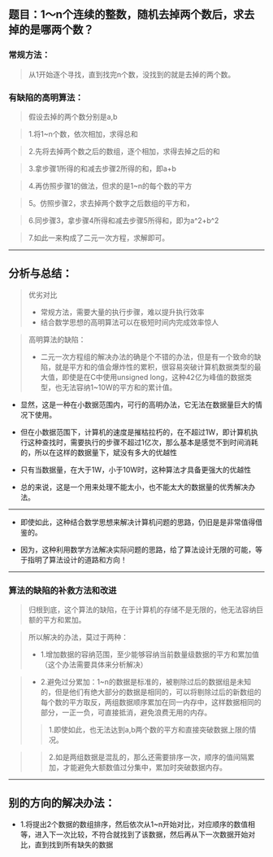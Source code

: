 ##  题目：1～n个连续的整数，随机去掉两个数后，求去掉的是哪两个数？

### 常规方法：
> 从1开始逐个寻找，直到找完n个数，没找到的就是去掉的两个数。

### 有缺陷的高明算法：
> 假设去掉的两个数分别是a,b

> 1.将1~n个数，依次相加，求得总和

> 2.先将去掉两个数之后的数组，逐个相加，求得去掉之后的和

> 3.拿步骤1所得的和减去步骤2所得的和，即a+b

> 4.再仿照步骤1的做法，但求的是1~n的每个数的平方

> 5。仿照步骤2，求去掉两个数字之后数组的平方和，

> 6.同步骤3，拿步骤4所得和减去步骤5所得和，即为a^2+b^2

> 7.如此一来构成了二元一次方程，求解即可。

---
## 分析与总结：
> 优劣对比
> * 常规方法，需要大量的执行步骤，难以提升执行效率
> * 结合数学思想的高明算法可以在极短时间内完成效率惊人

> 高明算法的缺陷：
> * 二元一次方程组的解决办法的确是个不错的办法，但是有一个致命的缺陷，就是平方和的值会爆炸性的累积，很容易突破计算机数据类型的最大值，即使是在C中使用unsigned long，这种42亿为峰值的数据类型，也无法容纳1~10W的平方和的累计值。

* 显然，这是一种在小数据范围内，可行的高明办法，它无法在数据量巨大的情况下使用。

* 但在小数据范围下，计算机的速度是摧枯拉朽的，在不超过1W，即计算机执行这种查找时，需要执行的步骤不超过1亿次，那么基本是感觉不到时间消耗的，所以在这样的数据量下，斌没有多大的优越性

* 只有当数据量，在大于1W，小于10W时，这种算法才具备更强大的优越性

* 总的来说，这是一个用来处理不能太小，也不能太大的数据量的优秀解决办法。
---

* 即使如此，这种结合数学思想来解决计算机问题的思路，仍旧是是非常值得借鉴的。

* 因为，这种利用数学方法解决实际问题的思路，给了算法设计无限的可能，等于指明了算法设计的道路和方向！


---
### 算法的缺陷的补救方法和改进

> 归根到底，这个算法的缺陷，在于计算机的存储不是无限的，他无法容纳巨额的平方和累加。

> 所以解决的办法，莫过于两种：
> * 1.增加数据的容纳范围，至少能够容纳当前数量级数据的平方和累加值（这个办法需要具体来分析解决）

> * 2.避免过分累加：1~n的数据是标准的，被剔除过后的数据组是未知的，但是他们有绝大部分的数据是相同的，可以将剔除过后的新数组的每个数的平方取反，两组数据顺序累加在同一内存中，这样数据相同的部分，一正一负，可直接抵消，避免浪费无用的内存。
> > 1.即使如此，也无法达到a,b两个数的平方和直接突破数据上限的情况。

>  >  2.如是两组数据是混乱的，那么还需要排序一次，顺序的值间隔累加，才能避免大额数值过分集中，累加时突破数据内存。
---
##  别的方向的解决办法：
* 1.将提出2个数据的数组排序，然后依次从1~n开始对比，对应顺序的数值相等，进入下一次比较，不符合就找到了该数据，然后再从下一次数据开始对比，直到找到所有缺失的数据
